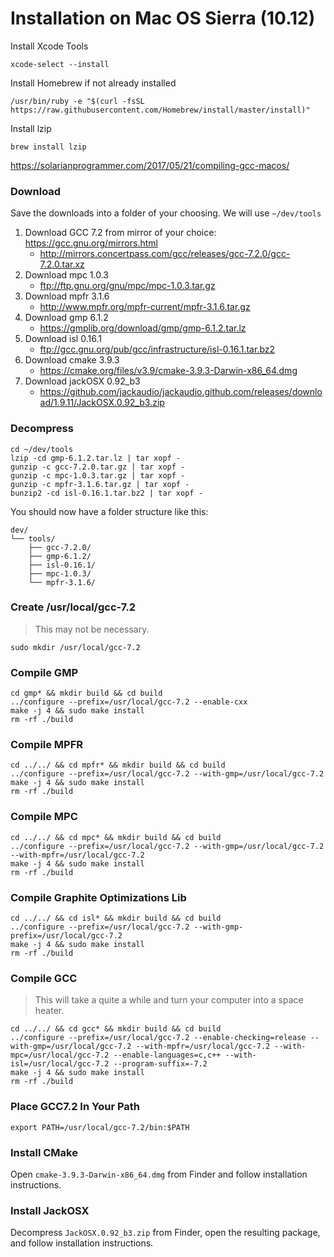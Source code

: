 # Installation on Mac OS Sierra (10.12)

Install Xcode Tools
```
xcode-select --install
```

Install Homebrew if not already installed
```
/usr/bin/ruby -e "$(curl -fsSL https://raw.githubusercontent.com/Homebrew/install/master/install)"
```

Install lzip
```
brew install lzip
```

https://solarianprogrammer.com/2017/05/21/compiling-gcc-macos/

### Download 

Save the downloads into a folder of your choosing.  We will use ```~/dev/tools```

1. Download GCC 7.2 from mirror of your choice: https://gcc.gnu.org/mirrors.html
    * http://mirrors.concertpass.com/gcc/releases/gcc-7.2.0/gcc-7.2.0.tar.xz
1. Download mpc 1.0.3
    * ftp://ftp.gnu.org/gnu/mpc/mpc-1.0.3.tar.gz
1. Download mpfr 3.1.6
    * http://www.mpfr.org/mpfr-current/mpfr-3.1.6.tar.gz
1. Download gmp 6.1.2
    * https://gmplib.org/download/gmp/gmp-6.1.2.tar.lz
1. Download isl 0.16.1
    * ftp://gcc.gnu.org/pub/gcc/infrastructure/isl-0.16.1.tar.bz2
1. Download cmake 3.9.3
    * https://cmake.org/files/v3.9/cmake-3.9.3-Darwin-x86_64.dmg
1. Download jackOSX 0.92_b3
    * https://github.com/jackaudio/jackaudio.github.com/releases/download/1.9.11/JackOSX.0.92_b3.zip

### Decompress

```
cd ~/dev/tools
lzip -cd gmp-6.1.2.tar.lz | tar xopf -
gunzip -c gcc-7.2.0.tar.gz | tar xopf -
gunzip -c mpc-1.0.3.tar.gz | tar xopf -
gunzip -c mpfr-3.1.6.tar.gz | tar xopf -
bunzip2 -cd isl-0.16.1.tar.bz2 | tar xopf -
```

You should now have a folder structure like this:

```
dev/
└── tools/
    ├── gcc-7.2.0/
    ├── gmp-6.1.2/
    ├── isl-0.16.1/
    ├── mpc-1.0.3/
    └── mpfr-3.1.6/
```

### Create /usr/local/gcc-7.2

> This may not be necessary.

```
sudo mkdir /usr/local/gcc-7.2
```

### Compile GMP

```
cd gmp* && mkdir build && cd build
../configure --prefix=/usr/local/gcc-7.2 --enable-cxx
make -j 4 && sudo make install
rm -rf ./build
```

### Compile MPFR

```
cd ../../ && cd mpfr* && mkdir build && cd build
../configure --prefix=/usr/local/gcc-7.2 --with-gmp=/usr/local/gcc-7.2
make -j 4 && sudo make install
rm -rf ./build
```

### Compile MPC

```
cd ../../ && cd mpc* && mkdir build && cd build
../configure --prefix=/usr/local/gcc-7.2 --with-gmp=/usr/local/gcc-7.2 --with-mpfr=/usr/local/gcc-7.2
make -j 4 && sudo make install
rm -rf ./build
```

### Compile Graphite Optimizations Lib

```
cd ../../ && cd isl* && mkdir build && cd build
../configure --prefix=/usr/local/gcc-7.2 --with-gmp-prefix=/usr/local/gcc-7.2
make -j 4 && sudo make install
rm -rf ./build
```

### Compile GCC

> This will take a quite a while and turn your computer into a space heater.

```
cd ../../ && cd gcc* && mkdir build && cd build
../configure --prefix=/usr/local/gcc-7.2 --enable-checking=release --with-gmp=/usr/local/gcc-7.2 --with-mpfr=/usr/local/gcc-7.2 --with-mpc=/usr/local/gcc-7.2 --enable-languages=c,c++ --with-isl=/usr/local/gcc-7.2 --program-suffix=-7.2
make -j 4 && sudo make install
rm -rf ./build
```

### Place GCC7.2 In Your Path

```
export PATH=/usr/local/gcc-7.2/bin:$PATH
```

### Install CMake

Open ```cmake-3.9.3-Darwin-x86_64.dmg``` from Finder and follow installation instructions.

### Install JackOSX

Decompress ```JackOSX.0.92_b3.zip``` from Finder, open the resulting package, and follow installation instructions.

